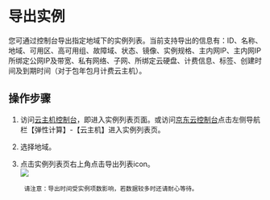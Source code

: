 # 导出实例

您可通过控制台导出指定地域下的实例列表。当前支持导出的信息有：ID、名称、地域、可用区、高可用组、故障域、状态、镜像、实例规格、主内网IP、主内网IP所绑定公网IP及带宽、私有网络、子网、所绑定云硬盘、计费信息、标签、创建时间及到期时间（对于包年包月计费云主机）。

## 操作步骤

1. 访问[云主机控制台](https://cns-console.jdcloud.com/host/compute/list)，即进入实例列表页面。或访问[京东云控制台](https://console.jdcloud.com)点击左侧导航栏【弹性计算】-【云主机】进入实例列表页。
2. 选择地域。
3. 点击实例列表页右上角点击导出列表icon。<br> ![](../../../../../image/vm/exportinstance.png)
	
		请注意：导出时间受实例项数影响，若数据较多时还请耐心等待。
	
